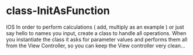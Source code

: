 # class-InitAsFunction
IOS In order to perform calculations ( add, multiply as an example ) or just say hello to names you input, create a class to handle all operations. When you instantiate the class it asks for parameter values and performs them all from the View Controller, so you can keep the View controller very clean...

